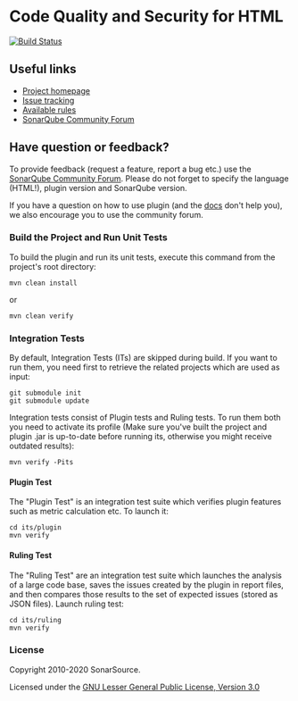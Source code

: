 Code Quality and Security for HTML
====================

[![Build Status](https://api.travis-ci.org/SonarSource/sonar-html.svg)](https://travis-ci.org/SonarSource/sonar-html)

Useful links
------------

* [Project homepage](https://redirect.sonarsource.com/plugins/web.html)
* [Issue tracking](https://jira.sonarsource.com/browse/SONARHTML/)
* [Available rules](https://rules.sonarsource.com/html)
* [SonarQube Community Forum](https://community.sonarsource.com/)

Have question or feedback?
--------------------------

To provide feedback (request a feature, report a bug etc.) use the [SonarQube Community Forum](https://community.sonarsource.com/). Please do not forget to specify the language (HTML!), plugin version and SonarQube version.

If you have a question on how to use plugin (and the [docs](https://docs.sonarqube.org/latest/analysis/languages/html/) don't help you), we also encourage you to use the community forum.


### Build the Project and Run Unit Tests

To build the plugin and run its unit tests, execute this command from the project's root directory:

    mvn clean install
or

    mvn clean verify

### Integration Tests

By default, Integration Tests (ITs) are skipped during build. If you want to run them, you need first to retrieve the related projects which are used as input:

    git submodule init 
    git submodule update

Integration tests consist of Plugin tests and Ruling tests. To run them both you need to activate its profile (Make sure you've built the project and plugin .jar is up-to-date before running its, otherwise you might receive outdated results):

    mvn verify -Pits

#### Plugin Test

The "Plugin Test" is an integration test suite which verifies plugin features such as metric calculation etc. To launch it:

    cd its/plugin 
    mvn verify

#### Ruling Test

The "Ruling Test" are an integration test suite which launches the analysis of a large code base, saves the issues created by the plugin in report files, and then compares those results to the set of expected issues (stored as JSON files). Launch ruling test:

    cd its/ruling
    mvn verify

### License

Copyright 2010-2020 SonarSource.

Licensed under the [GNU Lesser General Public License, Version 3.0](http://www.gnu.org/licenses/lgpl.txt)
